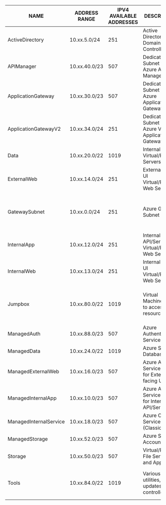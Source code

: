 |NAME                  |ADDRESS RANGE|IPV4 AVAILABLE ADDRESSES|DESCRIPTION                                             |EXAMPLES                                                       |
|----------------------|-------------|------------------------|--------------------------------------------------------|---------------------------------------------------------------|
|ActiveDirectory       |10.xx.5.0/24 |251                     |Active Directory Domain Controllers                     |Domain Controllers Only                                        |
|APIManager            |10.xx.40.0/23|507                     |Dedicated Subnet for Azure API Managers                 |Azure API Managers                                             |
|ApplicationGateway    |10.xx.30.0/23|507                     |Dedicated Subnet for Azure Application Gateways         |Azure App Gateways (dedicated subnet per MS)                   |
|ApplicationGatewayV2  |10.xx.34.0/24|251                     |Dedicated Subnet for Azure V2 Application Gateways      |Azure V2 App Gateways (dedicated subnet per MS)                |
|Data                  |10.xx.20.0/22|1019                    |Internal SQL Virtual/Physical Servers                   |SQL Server                                                     |
|ExternalWeb           |10.xx.14.0/24|251                     |External facing UI Virtual/Physical Web Servers         |IIS/Apache Web Servers                                         |
|GatewaySubnet         |10.xx.0.0/24 |251                     |Azure Gateway Subnet                                    |Azure Gateway Subnet (dedicated subnet per MS)                 |
|InternalApp           |10.xx.12.0/24|251                     |Internal facing API/Service Virtual/Physical Web Servers|IIS/Apache API/Services Web Servers                            |
|InternalWeb           |10.xx.13.0/24|251                     |Internal facing UI Virtual/Physical Web Servers         |IIS/Apache Internal websites (Intranet)                        |
|Jumpbox               |10.xx.80.0/22|1019                    |Virtual Machines used to access resources               |Developer virtual machines/VMs to add additional security layer|
|ManagedAuth           |10.xx.88.0/23|507                     |Azure Authentication Services                           |KeyVault, App Config, Certs                                    |
|ManagedData           |10.xx.24.0/22|1019                    |Azure SQL Databases                                     |Azure SQL Databases                                            |
|ManagedExternalWeb    |10.xx.16.0/23|507                     |Azure App Service Plans for External facing UI          |External Azure Web Server                                      |
|ManagedInternalApp    |10.xx.10.0/23|507                     |Azure App Service Plans for Internal API/Services       |Internal Azure Web Server for API/Services                     |
|ManagedInternalService|10.xx.18.0/23|507                     |Azure Cloud Services (Classic)                          |                                                               |
|ManagedStorage        |10.xx.52.0/23|507                     |Azure Storage Accounts                                  |                                                               |
|Storage               |10.xx.50.0/23|507                     |Virtual/Physical File Servers and Appliances            |Local File Shares                                              |
|Tools                 |10.xx.84.0/22|1019                    |Various utilities, updates and controllers              |WSUS, Antivirus servers, network controllers                   |